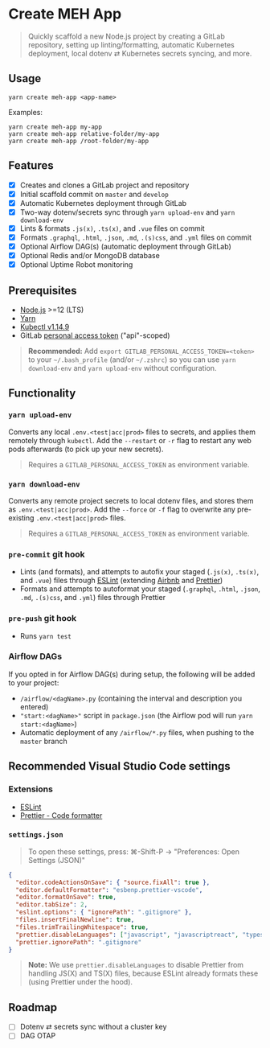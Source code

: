 # Create MEH App

> Quickly scaffold a new Node.js project by creating a GitLab repository, setting up linting/formatting, automatic Kubernetes deployment, local dotenv ⇄ Kubernetes secrets syncing, and more.

## Usage

```shell
yarn create meh-app <app-name>
```

Examples:

```shell
yarn create meh-app my-app
yarn create meh-app relative-folder/my-app
yarn create meh-app /root-folder/my-app
```

## Features

- [x] Creates and clones a GitLab project and repository
- [x] Initial scaffold commit on `master` and `develop`
- [x] Automatic Kubernetes deployment through GitLab
- [x] Two-way dotenv/secrets sync through `yarn upload-env` and `yarn download-env`
- [x] Lints & formats `.js(x)`, `.ts(x)`, and `.vue` files on commit
- [x] Formats `.graphql`, `.html`, `.json`, `.md`, `.(s)css`, and `.yml` files on commit
- [x] Optional Airflow DAG(s) (automatic deployment through GitLab)
- [x] Optional Redis and/or MongoDB database
- [x] Optional Uptime Robot monitoring

## Prerequisites

- [Node.js](https://nodejs.org/) >=12 (LTS)
- [Yarn](https://yarnpkg.com/)
- [Kubectl v1.14.9](https://storage.googleapis.com/kubernetes-release/release/v1.14.9/bin/darwin/amd64/kubectl)
- GitLab [personal access token](https://gitlab.com/profile/personal_access_tokens) ("api"-scoped)

> **Recommended:** Add `export GITLAB_PERSONAL_ACCESS_TOKEN=<token>` to your `~/.bash_profile` (and/or `~/.zshrc`) so you can use `yarn download-env` and `yarn upload-env` without configuration.

## Functionality

### `yarn upload-env`

Converts any local `.env.<test|acc|prod>` files to secrets, and applies them remotely through `kubectl`. Add the `--restart` or `-r` flag to restart any web pods afterwards (to pick up your new secrets).

> Requires a `GITLAB_PERSONAL_ACCESS_TOKEN` as environment variable.

### `yarn download-env`

Converts any remote project secrets to local dotenv files, and stores them as `.env.<test|acc|prod>`. Add the `--force` or `-f` flag to overwrite any pre-existing `.env.<test|acc|prod>` files.

> Requires a `GITLAB_PERSONAL_ACCESS_TOKEN` as environment variable.

### `pre-commit` git hook

- Lints (and formats), and attempts to autofix your staged (`.js(x)`, `.ts(x)`, and `.vue`) files through [ESLint](https://eslint.org/) (extending [Airbnb](https://github.com/airbnb/javascript#readme) and [Prettier](https://prettier.io/))
- Formats and attempts to autoformat your staged (`.graphql`, `.html`, `.json`, `.md`, `.(s)css`, and `.yml`) files through Prettier

### `pre-push` git hook

- Runs `yarn test`

### Airflow DAGs

If you opted in for Airflow DAG(s) during setup, the following will be added to your project:

- `/airflow/<dagName>.py` (containing the interval and description you entered)
- `"start:<dagName>"` script in `package.json` (the Airflow pod will run `yarn start:<dagName>`)
- Automatic deployment of any `/airflow/*.py` files, when pushing to the `master` branch

## Recommended Visual Studio Code settings

### Extensions

- [ESLint](https://marketplace.visualstudio.com/items?itemName=dbaeumer.vscode-eslint)
- [Prettier - Code formatter](https://marketplace.visualstudio.com/items?itemName=esbenp.prettier-vscode)

### `settings.json`

> To open these settings, press: ⌘-Shift-P → "Preferences: Open Settings (JSON)"

```json
{
  "editor.codeActionsOnSave": { "source.fixAll": true },
  "editor.defaultFormatter": "esbenp.prettier-vscode",
  "editor.formatOnSave": true,
  "editor.tabSize": 2,
  "eslint.options": { "ignorePath": ".gitignore" },
  "files.insertFinalNewline": true,
  "files.trimTrailingWhitespace": true,
  "prettier.disableLanguages": ["javascript", "javascriptreact", "typescript", "typescriptreact"],
  "prettier.ignorePath": ".gitignore"
}
```

> **Note:** We use `prettier.disableLanguages` to disable Prettier from handling JS(X) and TS(X) files, because ESLint already formats these (using Prettier under the hood).

## Roadmap

- [ ] Dotenv ⇄ secrets sync without a cluster key
- [ ] DAG OTAP
